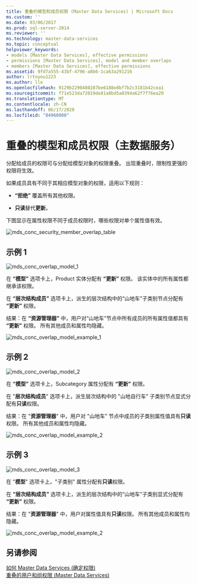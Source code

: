 ```yaml
---
title: 重叠的模型和成员权限 (Master Data Services) | Microsoft Docs
ms.custom: ''
ms.date: 03/06/2017
ms.prod: sql-server-2014
ms.reviewer: ''
ms.technology: master-data-services
ms.topic: conceptual
helpviewer_keywords:
- models [Master Data Services], effective permissions
- permissions [Master Data Services], model and member overlaps
- members [Master Data Services], effective permissions
ms.assetid: 9fd7a555-43bf-4796-a8b6-1ca63a291216
author: lrtoyou1223
ms.author: lle
ms.openlocfilehash: 9129b2290480287be6188e8bf7b2c3181b42cea1
ms.sourcegitcommit: f71e523da72019de81a8bd5a0394a62f7f76ea20
ms.translationtype: MT
ms.contentlocale: zh-CN
ms.lasthandoff: 06/17/2020
ms.locfileid: "84960800"
---
```

# <a name="overlapping-model-and-member-permissions-master-data-services"></a>重叠的模型和成员权限（主数据服务）
  分配给成员的权限可与分配给模型对象的权限重叠。 出现重叠时，限制性更强的权限将生效。  
  
 如果成员具有不同于其相应模型对象的权限，适用以下规则：  
  
-   **“拒绝”** 覆盖所有其他权限。  
  
-   **只读**替代**更新**。  
  
 下图显示在属性权限不同于成员权限时，哪些权限对单个属性值有效。  
  
 ![mds_conc_security_member_overlap_table](../../2014/master-data-services/media/mds-conc-security-member-overlap-table.gif "mds_conc_security_member_overlap_table")  
  
## <a name="example-1"></a>示例 1  
 ![mds_conc_overlap_model_1](../../2014/master-data-services/media/mds-conc-overlap-model-1.gif "mds_conc_overlap_model_1")  
  
 在 **“模型”** 选项卡上，Product 实体分配有 **“更新”** 权限。 该实体中的所有属性都继承该权限。  
  
 在 **“层次结构成员”** 选项卡上，派生的层次结构中的“山地车”子类别节点分配有 **“更新”** 权限。  
  
 结果：在 **“资源管理器”** 中，用户对“山地车”节点中所有成员的所有属性值都具有 **“更新”** 权限。 所有其他成员和属性均隐藏。  
  
 ![mds_conc_overlap_model_example_1](../../2014/master-data-services/media/mds-conc-overlap-model-example-1.gif "mds_conc_overlap_model_example_1")  
  
## <a name="example-2"></a>示例 2  
 ![mds_conc_overlap_model_2](../../2014/master-data-services/media/mds-conc-overlap-model-2.gif "mds_conc_overlap_model_2")  
  
 在 **“模型”** 选项卡上，Subcategory 属性分配有 **“更新”** 权限。  
  
 在 "**层次结构成员**" 选项卡上，派生层次结构中的 "山地自行车" 子类别节点显式分配有**只读**权限。  
  
 结果：在 "**资源管理器**" 中，用户对 "山地车" 节点中成员的子类别属性值具有**只读**权限。 所有其他成员和属性均隐藏。  
  
 ![mds_conc_overlap_model_example_2](../../2014/master-data-services/media/mds-conc-overlap-model-example-2.gif "mds_conc_overlap_model_example_2")  
  
## <a name="example-3"></a>示例 3  
 ![mds_conc_overlap_model_3](../../2014/master-data-services/media/mds-conc-overlap-model-3.gif "mds_conc_overlap_model_3")  
  
 在 "**模型**" 选项卡上，"子类别" 属性分配有**只读**权限。  
  
 在 **“层次结构成员”** 选项卡上，派生的层次结构中的“山地车”子类别显式分配有 **“更新”** 权限。  
  
 结果：在 "**资源管理器**" 中，用户对属性值具有**只读**权限。 所有其他成员和属性均隐藏。  
  
 ![mds_conc_overlap_model_example_2](../../2014/master-data-services/media/mds-conc-overlap-model-example-2.gif "mds_conc_overlap_model_example_2")  
  
## <a name="see-also"></a>另请参阅  
 [如何 Master Data Services &#40;确定权限&#41;](how-permissions-are-determined-master-data-services.md)   
 [重叠的用户和组权限 (Master Data Services)](../../2014/master-data-services/overlapping-user-and-group-permissions-master-data-services.md)  
  
  
